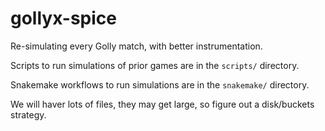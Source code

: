 # gollyx-spice

Re-simulating every Golly match, with better instrumentation.

Scripts to run simulations of prior games are in the `scripts/` directory.

Snakemake workflows to run simulations are in the `snakemake/` directory.

We will haver lots of files, they may get large, so figure out a disk/buckets strategy.


